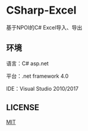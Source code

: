 # CSharp-Excel
基于NPOI的C# Excel导入、导出

## 环境
语言：C# asp.net

平台：.net framework 4.0

IDE：Visual Studio 2010/2017

## LICENSE

[MIT](https://zh.wikipedia.org/wiki/MIT%E8%A8%B1%E5%8F%AF%E8%AD%89)	
